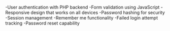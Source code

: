 -User authentication with PHP backend
-Form validation using JavaScript
-Responsive design that works on all devices
-Password hashing for security
-Session management
-Remember me functionality
-Failed login attempt tracking
-Password reset capability
